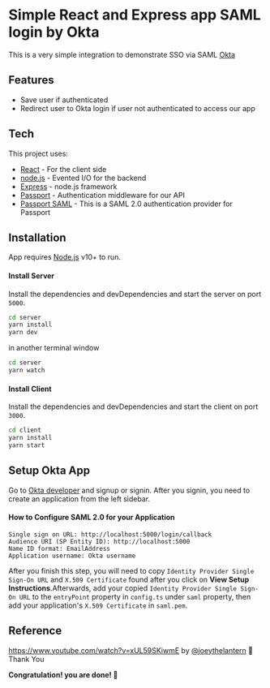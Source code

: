 # Simple React and Express app SAML login by Okta 

This is a very simple integration to demonstrate SSO via SAML [Okta](https://www.okta.com/)

## Features

- Save user if authenticated
- Redirect user to Okta login if user not authenticated to access our app

## Tech

This project uses:

- [React] - For the client side 
- [node.js] - Evented I/O for the backend
- [Express] - node.js framework
- [Passport] - Authentication middleware for our API 
- [Passport SAML] - This is a SAML 2.0 authentication provider for Passport 

## Installation

App requires [Node.js](https://nodejs.org/) v10+ to run.

#### Install Server
Install the dependencies and devDependencies and start the server on port `5000`.

```sh
cd server
yarn install
yarn dev
```
in another terminal window
```sh
cd server
yarn watch
```

#### Install Client
Install the dependencies and devDependencies and start the client on port `3000`.

```sh
cd client
yarn install
yarn start
```

## Setup Okta App
Go to [Okta developer](https://developer.okta.com/) and signup or signin. After you signin, you need to create an application from the left sidebar. 

#### How to Configure SAML 2.0 for your Application
```
Single sign on URL: http://localhost:5000/login/callback
Audience URI (SP Entity ID): http://localhost:5000
Name ID format: EmailAddress
Application username: Okta username
```
After you finish this step, you will need to copy `Identity Provider Single Sign-On URL` and `X.509 Certificate` found after you click on **View Setup Instructions**.Afterwards, add your copied `Identity Provider Single Sign-On URL` to the `entryPoint` property in `config.ts` under `saml` property, then add your application's `X.509 Certificate` in `saml.pem`.

## Reference 
https://www.youtube.com/watch?v=xUL59SKiwmE by [@joeythelantern](https://github.com/joeythelantern) 🙏 Thank You

**Congratulation! you are done! 🥳**

[//]: # (These are reference links used in the body of this note and get stripped out when the markdown processor does its job. There is no need to format nicely because it shouldn't be seen. Thanks SO - http://stackoverflow.com/questions/4823468/store-comments-in-markdown-syntax)

   [node.js]: <http://nodejs.org>
   [express]: <http://expressjs.com>
   [React]: <https://reactjs.org/>
   [passport]: <http://www.passportjs.org/>
   [passport saml]: <https://github.com/node-saml/passport-saml>


